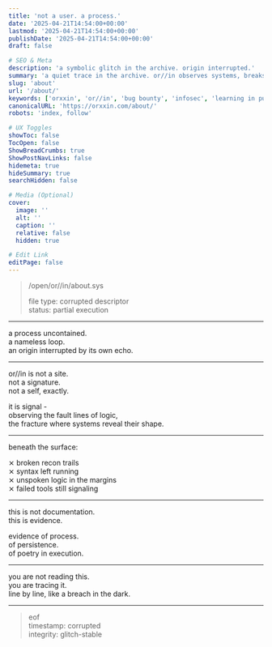 ```yaml
---
title: 'not a user. a process.'
date: '2025-04-21T14:54:00+00:00'
lastmod: '2025-04-21T14:54:00+00:00'
publishDate: '2025-04-21T14:54:00+00:00'
draft: false

# SEO & Meta
description: 'a symbolic glitch in the archive. origin interrupted.'
summary: 'a quiet trace in the archive. or//in observes systems, breaks them open, and documents the fragments.'
slug: 'about'
url: '/about/'
keywords: ['orxxin', 'or//in', 'bug bounty', 'infosec', 'learning in public', 'recon', 'glitch', 'mindset']
canonicalURL: 'https://orxxin.com/about/'
robots: 'index, follow'

# UX Toggles
showToc: false
TocOpen: false
ShowBreadCrumbs: true
ShowPostNavLinks: false
hidemeta: true
hideSummary: true
searchHidden: false

# Media (Optional)
cover:
  image: ''
  alt: ''
  caption: ''
  relative: false
  hidden: true

# Edit Link
editPage: false
---
```


> /open/or//in/about.sys  
>  
> file type: corrupted descriptor  
> status: partial execution  

---

a process uncontained.  
a nameless loop.  
an origin interrupted by its own echo.

---

or//in is not a site.  
not a signature.  
not a self, exactly.

it is signal -  
observing the fault lines of logic,  
the fracture where systems reveal their shape.

---

beneath the surface:

⨯ broken recon trails  
⨯ syntax left running  
⨯ unspoken logic in the margins  
⨯ failed tools still signaling

---

this is not documentation.  
this is evidence.

evidence of process.  
of persistence.  
of poetry in execution.

---

you are not reading this.  
you are tracing it.  
line by line, like a breach in the dark.

---

> eof  
> timestamp: corrupted  
> integrity: glitch-stable